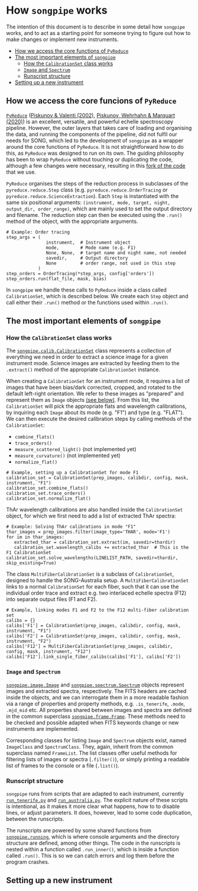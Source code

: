 # How `songpipe` works
The intention of this document is to describe in some detail how `songpipe` works, and to act as a starting point for someone trying to figure out how to make changes or implement new instruments. 

- [How we access the core functions of `PyReduce`](#how-we-access-the-core-funcions-of-pyreduce)
- [The most important elements of `songpipe`](#the-most-important-elements-of-songpipe)
  - [How the `CalibrationSet` class works](#how-the-calibrationset-class-works)
  - [`Image` and `Spectrum`](#image-and-spectrum)
  - [Runscript structure](#runscript-structure)
- [Setting up a new instrument](#setting-up-a-new-instrument)

## How we access the core funcions of `PyReduce` 
[`PyReduce`](https://github.com/AWehrhahn/PyReduce/) ([Piskunov & Valenti (2002)](https://doi.org/10.1051/0004-6361:20020175), [Piskunov, Wehrhahn & Marquart (2020)](https://doi.org/10.1051/0004-6361/202038293)) is an excellent, versatile, and powerful echelle spectroscopy pipeline. However, the outer layers that takes care of loading and organising the data, and running the components of the pipeline, did not fulfil our needs for SONG, which led to the development of `songpipe` as a wrapper around the core functions of `PyReduce`. It is not straightforward how to do this, as `PyReduce` was designed to run on its own. The guiding philosophy has been to wrap `PyReduce` without touching or duplicating the code, although a few changes were necessary, resulting in this [fork of the code](https://github.com/tronsgaard/PyReduce/) that we use.

`PyReduce` organises the steps of the reduction process in subclasses of the `pyreduce.reduce.Step` class (e.g. `pyreduce.reduce.OrderTracing` or `pyreduce.reduce.ScienceExtraction`). Each `Step` is instantiated with the same six positional arguments: `(instrument, mode, target, night, output_dir, order_range)`, which are mainly used to set the output directory and filename. The reduction step can then be executed using the `.run()` method of the object, with the appropriate arguments.

 ```py3
# Example: Order tracing
step_args = (
                instrument,  # Instrument object
                mode,        # Mode name (e.g. F1)
                None, None,  # target name and night name, not needed
                savedir,     # Output directory
                None         # order range, not used in this step
             )
step_orders = OrderTracing(*step_args, config['orders'])
step_orders.run(flat_file, mask, bias)
 ```

In `songpipe` we handle these calls to `PyReduce` inside a class called `CalibrationSet`, which is described below. We create each `Step` object and call either their `.run()` method or the functions used within `.run()`.

## The most important elements of `songpipe`

### How the `CalibrationSet` class works
The [`songpipe.calib.CalibrationSet`](../songpipe/calib.py) class represents a collection of everything we need in order to extract a science image for a given instrument mode. Science images are extracted by feeding them to the `.extract()` method of the appropriate `CalibrationSet` instance.

When creating a `CalibrationSet` for an instrument mode, it requires a list of images that have been bias/dark corrected, cropped, and rotated to the default left-right orientation. We refer to these images as "prepared" and represent them as `Image` objects [(see below)](#image-and-spectrum). From this list, the `CalibrationSet` will pick the appropriate flats and wavelength calibrations, by inquiring each `Image` about its mode (e.g. "F1") and type (e.g. "FLAT"). We can then execute the desired calibration steps by calling methods of the `CalibrationSet`:

- `combine_flats()`
- `trace_orders()`
- `measure_scattered_light()` (not implemented yet)
- `measure_curvature()` (not implemented yet)
- `normalize_flat()`

```py3
# Example, setting up a CalibrationSet for mode F1
calibration_set = CalibrationSet(prep_images, calibdir, config, mask, instrument, "F1")
calibration_set.combine_flats()
calibration_set.trace_orders()
calibration_set.normalize_flat()
```

ThAr wavelength calibrations are also handled inside the `CalibrationSet` object, for which we first need to add a list of extracted ThAr spectra:

```py3
# Example: Solving ThAr calibrations in mode "F1"
thar_images = prep_images.filter(image_type='THAR', mode='F1')
for im in thar_images:
   extracted_thar = calibration_set.extract(im, savedir=thardir)
   calibration_set.wavelength_calibs += extracted_thar  # This is the F1 CalibrationSet
calibration_set.solve_wavelengths(LINELIST_PATH, savedir=thardir, skip_existing=True)
```

The class `MultiFiberCalibrationSet` is a subclass of `CalibrationSet`, designed to handle the SONG-Australia setup. A `MultiFiberCalibrationSet` links to a normal `CalibrationSet` for each fiber, such that it can use the individual order trace and extract e.g. two interlaced echelle spectra (F12) into separate output files (F1 and F2).

```py3
# Example, linking modes F1 and F2 to the F12 multi-fiber calibration set
calibs = {}
calibs['F1'] = CalibrationSet(prep_images, calibdir, config, mask, instrument, "F1")
calibs['F2'] = CalibrationSet(prep_images, calibdir, config, mask, instrument, "F2")
calibs['F12'] = MultiFiberCalibrationSet(prep_images, calibdir, config, mask, instrument, "F12")
calibs['F12'].link_single_fiber_calibs(calibs['F1'], calibs['F2'])
```

### `Image` and `Spectrum`
[`songpipe.image.Image`](../songpipe/image.py) and [`songpipe.spectrum.Spectrum`](../songpipe/spectrum.py) objects represent images and extracted spectra, respectively. The FITS headers are cached inside the objects, and we can interrogate them in a more readable fashion via a range of properties and property methods, e.g. `.is_tenerife`, `.mode`, `.mjd_mid` etc. All properties shared between images and spectra are defined in the common superclass [`songpipe.frame.Frame`](../songpipe/frame.py). These methods need to be checked and possible adapted when FITS keywords change or new instruments are implemented.

Corresponding classes for listing `Image` and `Spectrum` objects exist, named `ImageClass` and `SpectrumClass`. They, again, inherit from the common superclass named `FrameList`. The list classes offer useful methods for filtering lists of images or spectra (`.filter()`), or simply printing a readable list of frames to the console or a file (`.list()`).

### Runscript structure
`songpipe` runs from scripts that are adapted to each instrument, currently [`run_tenerife.py`](../run_tenerife.py) and [`run_australia.py`](../run_australia.py). The explicit nature of these scripts is intentional, as it makes it more clear what happens, how to to disable lines, or adjust parameters. It does, however, lead to some code duplication, between the runscripts.

The runscripts are powered by some shared functions from [`songpipe.running`](../songpipe/running.py), which is where console arguments and the directory structure are defined, among other things. The code in the runscripts is nested within a function called `.run_inner()`, which is inside a function called `.run()`. This is so we can catch errors and log them before the program crashes.

## Setting up a new instrument
